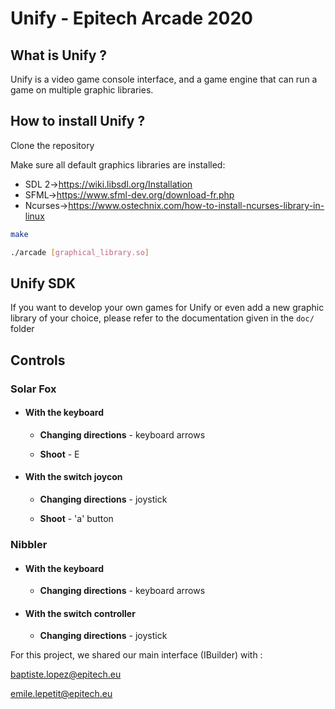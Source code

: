 # Unify - Epitech Arcade 2020

## What is Unify ?

Unify is a video game console interface, and a game engine that can run a game on multiple graphic libraries.

## How to install Unify ?

Clone the repository

Make sure all default graphics libraries are installed:
- SDL 2->https://wiki.libsdl.org/Installation
- SFML->https://www.sfml-dev.org/download-fr.php
- Ncurses->https://www.ostechnix.com/how-to-install-ncurses-library-in-linux 


```bash
make

./arcade [graphical_library.so]
```

## Unify SDK

If you want to develop your own games for Unify or even add a new graphic library of your choice, please refer to the documentation given in the  `doc/` folder

## Controls
### Solar Fox
   * #### With the keyboard
     * **Changing directions** - keyboard arrows

     * **Shoot** - E

   * #### With the switch joycon

     * **Changing directions** - joystick

     * **Shoot** - 'a' button

### Nibbler
   * #### With the keyboard
     * **Changing directions** - keyboard arrows

   * #### With the switch controller
     * **Changing directions** - joystick

For this project, we shared our main interface (IBuilder) with :

baptiste.lopez@epitech.eu

emile.lepetit@epitech.eu
